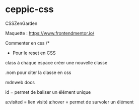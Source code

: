 # ceppic-css

CSSZenGarden

Maquette :
https://www.frontendmentor.io/

Commenter en css /* 

* Pour le reset en CSS

class à chaque espace créer une nouvelle classe

.nom pour citer la classe en css

mdnweb docs

id = permet de baliser un élément unique

a:visited = lien visité 
a:hover = permet de survoler un élément